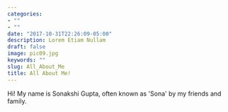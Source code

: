 ```yaml
---
categories:
- ""
- ""
date: "2017-10-31T22:26:09-05:00"
description: Lorem Etiam Nullam
draft: false
image: pic09.jpg
keywords: ""
slug: All_About_Me
title: All About Me!
---
```


Hi! My name is Sonakshi Gupta, often known as 'Sona' by my friends and family.